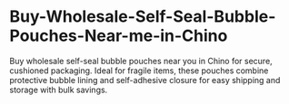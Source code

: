 # Buy-Wholesale-Self-Seal-Bubble-Pouches-Near-me-in-Chino
Buy wholesale self-seal bubble pouches near you in Chino for secure, cushioned packaging. Ideal for fragile items, these pouches combine protective bubble lining and self-adhesive closure for easy shipping and storage with bulk savings.
